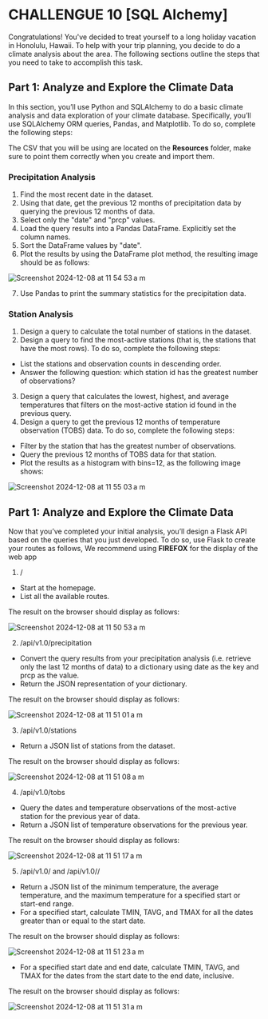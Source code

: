 # CHALLENGUE 10 [SQL Alchemy]

Congratulations! You've decided to treat yourself to a long holiday vacation in Honolulu, Hawaii. To help with your trip planning, you decide to do a climate analysis about the area. The following sections outline the steps that you need to take to accomplish this task.


## Part 1: Analyze and Explore the Climate Data

In this section, you’ll use Python and SQLAlchemy to do a basic climate analysis and data exploration of your climate database. Specifically, you’ll use SQLAlchemy ORM queries, Pandas, and Matplotlib. To do so, complete the following steps:

The CSV that you will be using are located on the **Resources** folder, make sure to point them correctly when you create and import them.

### Precipitation Analysis

1. Find the most recent date in the dataset.
2. Using that date, get the previous 12 months of precipitation data by querying the previous 12 months of data.
3. Select only the "date" and "prcp" values.
4. Load the query results into a Pandas DataFrame. Explicitly set the column names.
5. Sort the DataFrame values by "date".
6. Plot the results by using the DataFrame plot method, the resulting image should be as follows:

![Screenshot 2024-12-08 at 11 54 53 a m](https://github.com/user-attachments/assets/bb4d77eb-0126-414c-813e-a5169b6b51ec)

7. Use Pandas to print the summary statistics for the precipitation data.
   
### Station Analysis
1. Design a query to calculate the total number of stations in the dataset.
2. Design a query to find the most-active stations (that is, the stations that have the most rows). To do so, complete the following steps:
+ List the stations and observation counts in descending order.
+ Answer the following question: which station id has the greatest number of observations?
3. Design a query that calculates the lowest, highest, and average temperatures that filters on the most-active station id found in the previous query.
4. Design a query to get the previous 12 months of temperature observation (TOBS) data. To do so, complete the following steps:
+ Filter by the station that has the greatest number of observations.
+ Query the previous 12 months of TOBS data for that station.
+ Plot the results as a histogram with bins=12, as the following image shows:

![Screenshot 2024-12-08 at 11 55 03 a m](https://github.com/user-attachments/assets/c40d2a3c-aeb5-4552-a24d-61f763f621c1)

## Part 1: Analyze and Explore the Climate Data

Now that you’ve completed your initial analysis, you’ll design a Flask API based on the queries that you just developed. To do so, use Flask to create your routes as follows, 
We recommend using **FIREFOX** for the display of the web app

1. /
+ Start at the homepage.
+ List all the available routes.

The result on the browser should display as follows:

![Screenshot 2024-12-08 at 11 50 53 a m](https://github.com/user-attachments/assets/379d02de-6f7a-4ee1-8c36-ef58a060fff5)


2. /api/v1.0/precipitation
+ Convert the query results from your precipitation analysis (i.e. retrieve only the last 12 months of data) to a dictionary using date as the key and prcp as the value.
+ Return the JSON representation of your dictionary.

The result on the browser should display as follows:

![Screenshot 2024-12-08 at 11 51 01 a m](https://github.com/user-attachments/assets/1bfc4a05-5e9a-4116-8891-65e317a88dae)

3. /api/v1.0/stations
+ Return a JSON list of stations from the dataset.

The result on the browser should display as follows:

![Screenshot 2024-12-08 at 11 51 08 a m](https://github.com/user-attachments/assets/1a6054e2-c930-42e5-9f51-0ee966cf0dc6)

4. /api/v1.0/tobs
+ Query the dates and temperature observations of the most-active station for the previous year of data.
+ Return a JSON list of temperature observations for the previous year.

The result on the browser should display as follows:

![Screenshot 2024-12-08 at 11 51 17 a m](https://github.com/user-attachments/assets/30b85936-f932-413d-a95b-d65fda73868b)

5. /api/v1.0/<start> and /api/v1.0/<start>/<end>
+ Return a JSON list of the minimum temperature, the average temperature, and the maximum temperature for a specified start or start-end range.
+ For a specified start, calculate TMIN, TAVG, and TMAX for all the dates greater than or equal to the start date.

The result on the browser should display as follows:

![Screenshot 2024-12-08 at 11 51 23 a m](https://github.com/user-attachments/assets/b9d67292-c3f3-42da-b976-36fe82790477)

+ For a specified start date and end date, calculate TMIN, TAVG, and TMAX for the dates from the start date to the end date, inclusive.

The result on the browser should display as follows:

![Screenshot 2024-12-08 at 11 51 31 a m](https://github.com/user-attachments/assets/e2f11733-dcb0-411e-8ba4-b077d14c908c)
































